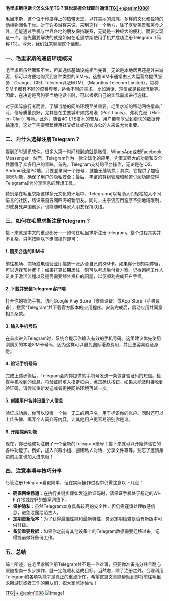 **毛里求斯电话卡怎么注册TG？轻松掌握全球即时通讯[[TG💪+ @esim1088](https://t.me/s/esim1088)]**

毛里求斯，这个位于印度洋上的热带天堂，以其美丽的海滩、多样的文化和独特的动植物闻名于世。对于许多游客来说，来到这样一个地方，除了享受美景和美食之外，还能通过手机与世界各地的朋友保持联系，无疑是一种极大的便利。而要实现这一点，首先需要解决的就是如何在毛里求斯使用手机并成功注册Telegram（简称TG）。今天，我们就来聊聊这个话题。

### **一、毛里求斯的通信环境概况**

毛里求斯虽然面积不大，但其通信基础设施相当完善。无论是本地居民还是外来游客，都可以方便地购买到各种类型的SIM卡。这些SIM卡通常由三大运营商提供服务：Orange、CIEL Telecom以及MTML（Mauritius Telecom Limited）。每种SIM卡都有不同的资费套餐，适合不同的需求，比如通话、短信或是数据流量等。因此，在决定是否购买当地电话卡时，可以根据自己的实际需求进行选择。

对于国际旅行者而言，了解当地的网络环境至关重要。毛里求斯的移动网络覆盖广泛，信号质量良好，尤其是在主要城市如路易港（Port Louis）、弗利克港（Flic-en-Clair）等地。此外，随着4G LTE技术的普及，用户能够享受到更快的数据传输速度，这对于需要频繁使用社交媒体或在线办公的人来说尤为重要。

### **二、为什么选择注册Telegram？**

提到即时通讯软件，很多人第一时间想到的就是微信、WhatsApp或者Facebook Messenger。然而，Telegram作为一款全球化的应用，凭借其强大的功能和安全性赢得了众多用户的青睐。首先，Telegram支持跨平台操作，无论是在iOS、Android还是PC端，只要登录同一个账号，就能无缝切换；其次，它提供了加密聊天功能，确保了用户的隐私安全；最后，丰富的群组管理和频道订阅功能使得Telegram成为分享信息的理想工具。

特别是在毛里求斯这样多元文化的环境中，Telegram可以帮助人们轻松加入不同语言的社区，结识来自五湖四海的新朋友。同时，由于该应用程序不受地域限制，即使身处异国他乡，也能随时与家人朋友保持联络。

### **三、如何在毛里求斯注册Telegram？**

接下来就是本文的重点部分——如何在毛里求斯注册Telegram。整个过程其实并不复杂，只需按照以下步骤操作即可：

#### **1. 购买合适的SIM卡**
前往机场、商场或电信营业厅挑选一张适合自己的SIM卡。如果你计划短期停留，可以选择预付费卡；如果打算长期居住，则可以考虑后付费方案。记得询问工作人员关于激活流程以及是否需要额外资料的问题，以便顺利完成开户手续。

#### **2. 下载并安装Telegram客户端**
打开你的智能手机，访问Google Play Store（安卓设备）或App Store（苹果设备），搜索“Telegram”并下载官方版本的应用程序。安装完成后，启动应用并同意相关条款。

#### **3. 输入手机号码**
在首次进入Telegram时，系统会提示你输入有效的手机号码。这里建议优先使用刚购买的本地SIM卡号码，因为这样可以避免国际漫游费用，并且更容易验证身份。

#### **4. 验证手机号码**
完成上述步骤后，Telegram会向你提供的手机号发送一条包含验证码的短信。检查手机收到的信息，将验证码填入指定框内，点击确认按钮。如果未能及时接收到验证码，请尝试重新发送或者更换网络环境再试一次。

#### **5. 创建用户名并设置个人信息**
验证成功后，你可以设置一个独一无二的用户名，用于标识你的账户。同时还可以上传头像、填写个人简介等内容，让其他用户更容易识别你是谁。

#### **6. 开始探索功能**
现在，你已经成功注册了一个全新的Telegram账号！接下来就可以开始体验它的各种功能了。例如，加入兴趣小组、创建私人对话、分享文件等等。别忘了邀请身边的朋友也加入进来哦！

### **四、注意事项与技巧分享**

尽管注册Telegram看似简单，但在实际操作过程中仍需注意以下几点：

- **确保网络畅通**：在执行关键步骤如发送验证码时，请保证手机处于稳定的Wi-Fi连接或良好的蜂窝网络下。
- **保护隐私**：虽然Telegram本身具备较高的安全性，但仍需谨慎处理敏感信息，避免泄露给陌生人。
- **定期更新版本**：为了获得最佳性能和最新特性，务必定期检查是否有新版本可供升级。
- **备份重要数据**：如果你之前有其他设备上的Telegram数据需要迁移过来，记得提前做好备份工作。

### **五、总结**

综上所述，在毛里求斯注册Telegram并不是一件难事，只要你准备充分并且耐心跟随指南一步步操作，就一定能顺利达成目标。当然啦，除了注册之外，合理利用Telegram的各项功能才是真正的重点所在。希望这篇文章能帮助到即将前往毛里求斯游玩或者工作的朋友们，祝大家旅途愉快！

[[TG💪+ @esim1088](https://t.me/s/esim1088) ![Image](https://i.postimg.cc/4NQfJmqS/Snipaste-2025-05-13-00-14-12.png)]
